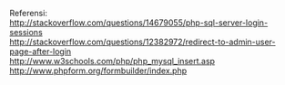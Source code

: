 Referensi:
<br>http://stackoverflow.com/questions/14679055/php-sql-server-login-sessions
<br>http://stackoverflow.com/questions/12382972/redirect-to-admin-user-page-after-login
<br>http://www.w3schools.com/php/php_mysql_insert.asp
<br>http://www.phpform.org/formbuilder/index.php